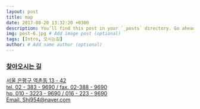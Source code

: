 ```yaml
---
layout: post
title: map
date: 2017-08-20 13:32:20 +0300
description: You’ll find this post in your `_posts` directory. Go ahead and edit it and re-build the site to see your changes. # Add post description (optional)
img: post-6.jpg # Add image post (optional)
tags: [Intro, 오시는길]
author: # Add name author (optional)
---
```


<script type="text/javascript"
	src="https://openapi.map.naver.com/openapi/v3/maps.js?clientId=mg6WE1ZUhziVcIsKUuZd&submodules=geocoder"></script>

**<u><h3 class="p2">찾아오시는 길</h3><u>**
서울 은평구 역촌동 13 - 42<br>
tel. 02 - 383 - 9690  / fax. 02-388 - 9690<br>
hp. 010 - 3223 - 9690 / 016 - 223 - 9690<br>
Email. Shj954@naver.com<br>

